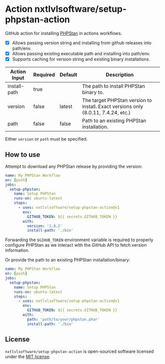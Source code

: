# Action nxtlvlsoftware/setup-phpstan-action

GitHub action for installing [PHPStan](https://github.com/phpstan/phpstan) in actions workflows.

- [x] Allows passing version string and installing from github releases into path/env.
- [x] Allows passing existing executable path and installing into path/env.
- [x] Supports caching for version string and existing binary installations.

| Action Input | Required | Default | Description                                                                            |
| ------------ | -------- | -------- | ------------------------------------------------------------------------------------- |
| install-path | true     |          | The path to install PHPStan binary to.                                                |
| version      | false    | latest   | The target PHPStan version to install. Exact versions only (8.0.11, 7.4.24, etc.)     |
| path         | false    | false    | Path to an existing PHPStan installation.                                             |

Either `version` or `path` must be specified.

## How to use
Attempt to download any PHPStan release by providing the version:

```yml
name: My PHPStan Workflow
on: [push]
jobs:
  setup-phpstan:
    name: Setup PHPStan
    runs-on: ubuntu-latest
    steps:
      - uses: nxtlvlsoftware/setup-phpstan-action@v1
        env:
          GITHUB_TOKEN: ${{ secrets.GITHUB_TOKEN }}
        with:
          version: '1.8.2'
          install-path: './bin'
```

Forwarding the `$GIHUB_TOKEN` environment variable is required to properly configure PHPStan as we
interact with the GitHub API to fetch version information.

Or provide the path to an existing PHPStan installation/binary:
```yml
name: My PHPStan Workflow
on: [push]
jobs:
  setup-phpstan:
    name: Setup PHPStan
    runs-on: ubuntu-latest
    steps:
      - uses: nxtlvlsoftware/setup-phpstan-action@v1
        env:
          GITHUB_TOKEN: ${{ secrets.GITHUB_TOKEN }}
        with:
          path: 'path/to/your/phpstan.phar'
          install-path: './bin'
```

## License
`nxtlvlsoftware/setup-phpstan-action` is open-sourced software licensed under the [MIT license](LICENSE).
